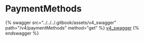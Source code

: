 # PaymentMethods

{% swagger src="../../../.gitbook/assets/v4_swagger" path="/v4/paymentMethods" method="get" %}
[v4_swagger](../../../.gitbook/assets/v4_swagger)
{% endswagger %}
